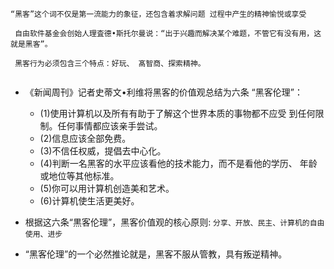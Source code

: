 ```text
“黑客”这个词不仅是第一流能力的象征，还包含着求解问题 过程中产生的精神愉悦或享受
```

```text
 自由软件基金会创始人理査德•斯托尔曼说：“出于兴趣而解决某个难题，不管它有没有用，这就是黑客”。

 黑客行为必须包含三个特点：好玩、 髙智商、探索精神。


```

* 《新闻周刊》记者史蒂文•利维将黑客的价值观总结为六条 “黑客伦理”：
    * (1)使用计算机以及所有有助于了解这个世界本质的事物都不应受 到任何限制。任何事情都应该亲手尝试。
    * (2)信息应该全部免费。
    * (3)不信任权威，提倡去中心化。
    * (4)判断一名黑客的水平应该看他的技术能力，而不是看他的学历、 年龄或地位等其他标准。
    * (5)你可以用计算机创造美和艺术。
    * (6)计算机使生活更美好。

* 根据这六条“黒客伦理”，黑客价值观的核心原则: `分享、开放、民主、计算机的自由使用、进步`
* “黑客伦理”的一个必然推论就是，黑客不服从管教，具有叛逆精神。





